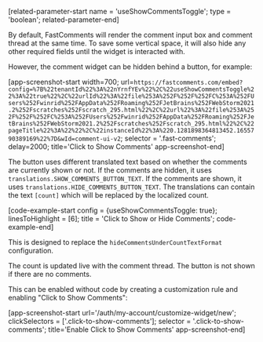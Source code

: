 [related-parameter-start name = 'useShowCommentsToggle'; type = 'boolean'; related-parameter-end]

By default, FastComments will render the comment input box and comment thread at the same time. To save some vertical space,
it will also hide any other required fields until the widget is interacted with.

However, the comment widget can be hidden behind a button, for example:

[app-screenshot-start width=700; url=`https://fastcomments.com/embed?config=%7B%22tenantId%22%3A%22nYrnfYEv%22%2C%22useShowCommentsToggle%22%3A%22true%22%2C%22urlId%22%3A%22file%253A%252F%252F%252FC%253A%252FUsers%252Fwinrid%252FAppData%252FRoaming%252FJetBrains%252FWebStorm2021.2%252Fscratches%252Fscratch_295.html%22%2C%22url%22%3A%22file%253A%252F%252F%252FC%253A%252FUsers%252Fwinrid%252FAppData%252FRoaming%252FJetBrains%252FWebStorm2021.2%252Fscratches%252Fscratch_295.html%22%2C%22pageTitle%22%3A%22%22%2C%22instanceId%22%3A%220.1281898364813452.1655790389169%22%7D&wId=comment-ui-v2`; selector = '.fast-comments'; delay=2000; title='Click to Show Comments' app-screenshot-end]

The button uses different translated text based on whether the comments are currently shown or not. If the comments are hidden, it uses `translations.SHOW_COMMENTS_BUTTON_TEXT`. If the
comments are shown, it uses `translations.HIDE_COMMENTS_BUTTON_TEXT`. The translations can contain the text `[count]` which will
be replaced by the localized count.

[code-example-start config = {useShowCommentsToggle: true}; linesToHighlight = [6]; title = 'Click to Show or Hide Comments'; code-example-end]

This is designed to replace the `hideCommentsUnderCountTextFormat` configuration.

The count is updated live with the comment thread. The button is not shown if there are no comments.

This can be enabled without code by creating a customization rule and enabling "Click to Show Comments":

[app-screenshot-start url='/auth/my-account/customize-widget/new'; clickSelectors = ['.click-to-show-comments']; selector = '.click-to-show-comments'; title='Enable Click to Show Comments' app-screenshot-end]

